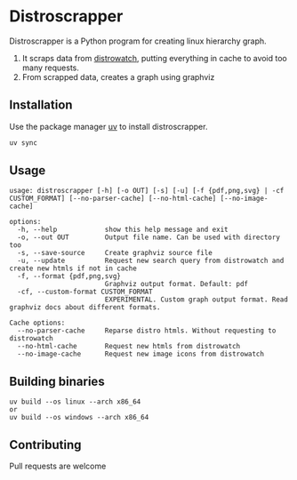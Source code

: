 # Distroscrapper

Distroscrapper is a Python program for creating linux hierarchy graph.<br>
1. It scraps data from [distrowatch](https://distrowatch.com/), putting everything in cache to avoid too many requests.
2. From scrapped data, creates a graph using graphviz

## Installation

Use the package manager [uv](https://docs.astral.sh/uv/) to install distroscrapper.

```bash
uv sync
```

## Usage

```
usage: distroscrapper [-h] [-o OUT] [-s] [-u] [-f {pdf,png,svg} | -cf CUSTOM_FORMAT] [--no-parser-cache] [--no-html-cache] [--no-image-cache]

options:
  -h, --help            show this help message and exit
  -o, --out OUT         Output file name. Can be used with directory too
  -s, --save-source     Create graphviz source file
  -u, --update          Request new search query from distrowatch and create new htmls if not in cache
  -f, --format {pdf,png,svg}
                        Graphviz output format. Default: pdf
  -cf, --custom-format CUSTOM_FORMAT
                        EXPERIMENTAL. Custom graph output format. Read graphviz docs about different formats.

Cache options:
  --no-parser-cache     Reparse distro htmls. Without requesting to distrowatch
  --no-html-cache       Request new htmls from distrowatch
  --no-image-cache      Request new image icons from distrowatch
```

## Building binaries

```
uv build --os linux --arch x86_64
or
uv build --os windows --arch x86_64
```

## Contributing

Pull requests are welcome
